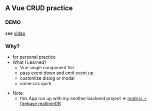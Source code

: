 ## A Vue CRUD practice

### DEMO

see [video](https://drive.google.com/file/d/1cEBtpoqV_yjXW3IijAd90Tyhj_hi-bw9/view)

### Why?

- for personal practice
- What I Learned?
  - Vue single component file
  - pass event down and emit event up
  - customize dialog or modal
  - some css quirk

* Note:
  - this App run up with my another backend project => [node.js + firebase realtimeDB](https://github.com/re4388/user-CRUD-Firebase-Realtime-db/blob/master/app.js)
